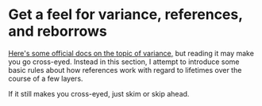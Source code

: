 # Get a feel for variance, references, and reborrows

[Here's some official docs on the topic of variance,](https://doc.rust-lang.org/reference/subtyping.html)
but reading it may make you go cross-eyed.   Instead in this section, I attempt to introduce some basic
rules about how references work with regard to lifetimes over the course of a few layers.

If it still makes you cross-eyed, just skim or skip ahead.
